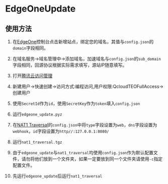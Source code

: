 # EdgeOneUpdate

## 使用方法
1. 在[EdgeOne](https://console.cloud.tencent.com/edgeone/zones)控制台点击新增站点，绑定您的域名，其值与`config.json`的`domain`字段相同。

2. 在域名服务->域名管理中->添加域名，加速域名与`config.json`的`sub_domain`字段相同，回源协议根据实际需求填写，源站IP随意填写。

3. 打开[腾讯云访问管理](https://console.cloud.tencent.com/cam)

4. 新建用户->快速创建->访问方式:编程访问,用户权限:QcloudTEOFullAccess->创建用户

5. 使用`SecretId`作为`id`，使用`SecretKey`作为`token`填入`config.json`

6. 运行`edgeone_update.pyz`

7. 在[NAT1 Traversal](https://github.com/Guation/nat1_traversal)的`config.json`中将`type`字段设置为`web`，`dns`字段设置为`webhook`，`id`字段设置为`http//:127.0.0.1:8080/`

8. 运行`nat1_traversal.tgz`

9. 由于`edgeone_update`与`nat1_traversal`均使用`config.json`作为默认配置文件，请勿将他们放到一个文件夹，如果一定要放到同一个文件夹请使用`-c`指定配置文件。

10. 先运行`edgeone_update`后运行`nat1_traversal`

